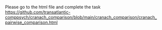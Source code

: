 Please go to the html file and complete the task
https://github.com/transatlantic-comppsych/cranach_comparison/blob/main/cranach_comparison/cranach_pairwise_comparison.html
